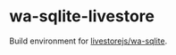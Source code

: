 # wa-sqlite-livestore

Build environment for [livestorejs/wa-sqlite](https://github.com/livestorejs/wa-sqlite). 

